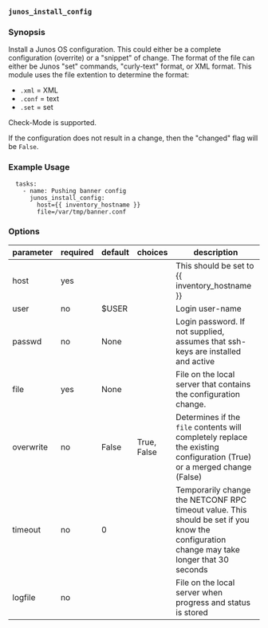 ### `junos_install_config`

### Synopsis

Install a Junos OS configuration.  This could either be a complete configuration (overrite) or a "snippet" of change.  The format of the file can either be Junos "set" commands, "curly-text" format, or XML format.  This module uses the file extention to determine the format:

* `.xml` = XML
* `.conf` = text
* `.set` = set

Check-Mode is supported.

If the configuration does not result in a change, then the "changed" flag will be `False`.


### Example Usage

````
  tasks:
    - name: Pushing banner config
      junos_install_config:
        host={{ inventory_hostname }}
        file=/var/tmp/banner.conf
````

### Options

| parameter 	| required 	| default 	| choices     	| description                                                                                                                                	|
|-----------	|----------	|---------	|-------------	|--------------------------------------------------------------------------------------------------------------------------------------------	|
| host      	| yes      	|         	|             	| This should be set to {{ inventory_hostname }}                                                                                             	|
| user      	| no       	| $USER   	|             	| Login user-name                                                                                                                            	|
| passwd    	| no       	| None    	|             	| Login password.  If not supplied, assumes that ssh-keys are installed and active                                                           	|
| file      	| yes      	| None    	|             	| File on the local server that contains the configuration change.                                                                           	|
| overwrite  	| no       	| False   	| True, False 	| Determines if the `file` contents will completely replace the existing configuration (True) or a merged change (False)                     	|
| timeout   	| no       	| 0       	|             	| Temporarily change the NETCONF RPC timeout value.  This should be set if you know the configuration change may take longer that 30 seconds 	|
| logfile   	| no       	|         	|             	| File on the local server when progress and status is stored                                                                                	|
